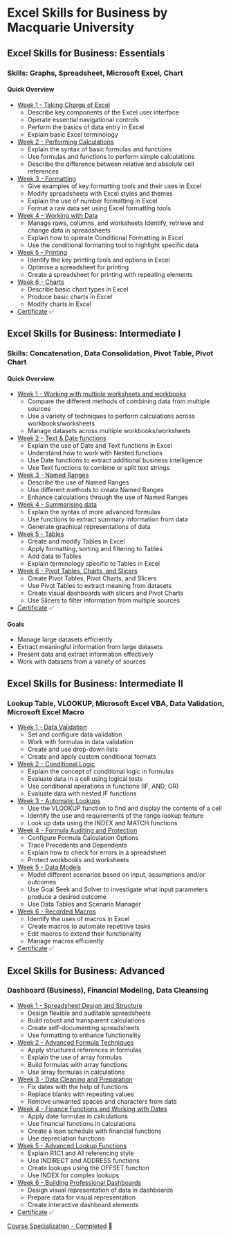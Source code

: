 # Excel Skills for Business by Macquarie University


## Excel Skills for Business: Essentials
### Skills: Graphs, Spreadsheet, Microsoft Excel, Chart

#### Quick Overview
* [Week 1 - Taking Charge of Excel](Essentials/Week%201)
	* Describe key components of the Excel user interface
	* Operate essential navigational controls
	* Perform the basics of data entry in Excel
	* Explain basic Excel terminology
* [Week 2 - Performing Calculations](Essentials/Week%202)
	* Explain the syntax of basic formulas and functions
	* Use formulas and functions to perform simple calculations
	* Describe the difference between relative and absolute cell references
* [Week 3 - Formatting](Essentials/Week%203)
	* Give examples of key formatting tools and their uses in Excel
	* Modify spreadsheets with Excel styles and themes
	* Explain the use of number formatting in Excel
	* Format a raw data set using Excel formatting tools
* [Week 4 - Working with Data](Essentials/Week%204)
	* Manage rows, columns, and worksheets
Identify, retrieve and change data in spreadsheets
	* Explain how to operate Conditional Formatting in Excel
	* Use the conditional formatting tool to highlight specific data
* [Week 5  - Printing](Essentials/Week%205)
	* Identify the key printing tools and options in Excel
	* Optimise a spreadsheet for printing
	* Create a spreadsheet for printing with repeating elements
* [Week 6  - Charts](Essentials/Week%206)
	* Describe basic chart types in Excel
	* Produce basic charts in Excel
	* Modify charts in Excel
* [Certificate](Essentials/certificate/Coursera%20PPFQLRNLY7WN.pdf) ✅

## Excel Skills for Business: Intermediate I
### Skills: Concatenation, Data Consolidation, Pivot Table, Pivot Chart

#### Quick Overview
* [Week 1 - Working with multiple worksheets and workbooks](Intermediate%20I/Week%201)
	* Compare the different methods of combining data from multiple sources
	* Use a variety of techniques to perform calculations across workbooks/worksheets
	* Manage datasets across multiple workbooks/worksheets
* [Week 2 - Text & Date functions](Intermediate%20I/Week%202)
	* Explain the use of Date and Text functions in Excel
	* Understand how to work with Nested functions
	* Use Date functions to extract additional business intelligence
	* Use Text functions to combine or split text strings
* [Week 3 - Named Ranges](Intermediate%20I/Week%203)
	* Describe the use of Named Ranges
	* Use different methods to create Named Ranges
	* Enhance calculations through the use of Named Ranges
* [Week 4 - Summarising data](Intermediate%20I/Week%204)
	* Explain the syntax of more advanced formulas
	* Use functions to extract summary information from data
	* Generate graphical representations of data
* [Week 5 - Tables](Intermediate%20I/Week%205)
	* Create and modify Tables in Excel
	* Apply formatting, sorting and filtering to Tables
	* Add data to Tables
	* Explain terminology specific to Tables in Excel
* [Week 6 - Pivot Tables, Charts, and Slicers](Intermediate%20I/Week%206)
	* Create Pivot Tables, Pivot Charts, and Slicers
	* Use Pivot Tables to extract meaning from datasets
	* Create visual dashboards with slicers and Pivot Charts
	* Use Slicers to filter information from multiple sources
* [Certificate](Intermediate%20I/certificate/Coursera%20ZLHJCQMFCMY5.pdf) ✅

#### Goals
* Manage large datasets efficiently
* Extract meaningful information from large datasets
* Present data and extract information effectively
* Work with datasets from a variety of sources

## Excel Skills for Business: Intermediate II
### Lookup Table, VLOOKUP, Microsoft Excel VBA, Data Validation, Microsoft Excel Macro
* [Week 1 - Data Validation](Intermediate%20II/Week%201)
	* Set and configure data validation
	* Work with formulas in data validation
	* Create and use drop-down lists
	* Create and apply custom conditional formats
* [Week 2 - Conditional Logic](Intermediate%20II/Week%202)
	* Explain the concept of conditional logic in formulas
	* Evaluate data in a cell using logical tests
	* Use conditional operations in functions (IF, AND, OR)
	* Evaluate data with nested IF functions
* [Week 3 - Automatic Lookups](Intermediate%20II/Week%203)
	* Use the VLOOKUP function to find and display the contents of a cell
	* Identify the use and requirements of the range lookup feature
	* Look up data using the INDEX and MATCH functions
* [Week 4 - Formula Auditing and Protection](Intermediate%20II/Week%204)
	* Configure Formula Calculation Options
	* Trace Precedents and Dependents
	* Explain how to check for errors in a spreadsheet
	* Protect workbooks and worksheets
* [Week 5 - Data Models](Intermediate%20II/Week%205)
	* Model different scenarios based on input, assumptions and/or outcomes
	* Use Goal Seek and Solver to investigate what input parameters produce a desired outcome
	* Use Data Tables and Scenario Manager
* [Week 6 - Recorded Macros](Intermediate%20II/Week%206)
	* Identify the uses of macros in Excel
	* Create macros to automate repetitive tasks
	* Edit macros to extend their functionality
	* Manage macros efficiently
* [Certificate](Intermediate%20II/certificate/Coursera%AZ6GCL8JGWD6.pdf) ✅

## Excel Skills for Business: Advanced
### Dashboard (Business), Financial Modeling, Data Cleansing
* [Week 1 - Spreadsheet Design and Structure](Advanced/Week%201)
	* Design flexible and auditable spreadsheets
	* Build robust and transparent calculations
	* Create self-documenting spreadsheets
	* Use formatting to enhance functionality
* [Week 2 - Advanced Formula Techniques](Advanced/Week%202)
	* Apply structured references in formulas
	* Explain the use of array formulas
	* Build formulas with array functions
	* Use array formulas in calculations
* [Week 3 - Data Cleaning and Preparation](Advanced/Week%203)
	* Fix dates with the help of functions
	* Replace blanks with repeating values
	* Remove unwanted spaces and characters from data
* [Week 4 - Finance Functions and Working with Dates](Advanced/Week%204)
	* Apply date formulas in calculations
	* Use financial functions in calculations
	* Create a loan schedule with financial functions
	* Use depreciation functions
* [Week 5 - Advanced Lookup Functions](Advanced/Week%205)
	* Explain R1C1 and A1 referencing style
	* Use INDIRECT and ADDRESS functions
	* Create lookups using the OFFSET function
	* Use INDEX for complex lookups
* [Week 6 - Building Professional Dashboards](Advanced/Week%206)
	* Design visual representation of data in dashboards
	* Prepare data for visual representation
	* Create interactive dashboard elements
* [Certificate](Advanced/certificate/Coursera%207622X75WYLB3.pdf) ✅


[Course Specialization - Completed](https://www.coursera.org/account/accomplishments/specialization/3NELLQUECQ4G) 🎉





